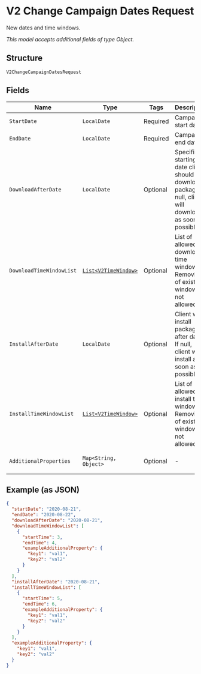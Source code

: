 
# V2 Change Campaign Dates Request

New dates and time windows.

*This model accepts additional fields of type Object.*

## Structure

`V2ChangeCampaignDatesRequest`

## Fields

| Name | Type | Tags | Description | Getter | Setter |
|  --- | --- | --- | --- | --- | --- |
| `StartDate` | `LocalDate` | Required | Campaign start date. | LocalDate getStartDate() | setStartDate(LocalDate startDate) |
| `EndDate` | `LocalDate` | Required | Campaign end date. | LocalDate getEndDate() | setEndDate(LocalDate endDate) |
| `DownloadAfterDate` | `LocalDate` | Optional | Specifies starting date client should download package. If null, client will download as soon as possible. | LocalDate getDownloadAfterDate() | setDownloadAfterDate(LocalDate downloadAfterDate) |
| `DownloadTimeWindowList` | [`List<V2TimeWindow>`](../../doc/models/v2-time-window.md) | Optional | List of allowed download time windows. Removing of existing windows is not allowed. | List<V2TimeWindow> getDownloadTimeWindowList() | setDownloadTimeWindowList(List<V2TimeWindow> downloadTimeWindowList) |
| `InstallAfterDate` | `LocalDate` | Optional | Client will install package after date. If null, client will install as soon as possible. | LocalDate getInstallAfterDate() | setInstallAfterDate(LocalDate installAfterDate) |
| `InstallTimeWindowList` | [`List<V2TimeWindow>`](../../doc/models/v2-time-window.md) | Optional | List of allowed install time windows. Removing of existing windows is not allowed. | List<V2TimeWindow> getInstallTimeWindowList() | setInstallTimeWindowList(List<V2TimeWindow> installTimeWindowList) |
| `AdditionalProperties` | `Map<String, Object>` | Optional | - | Object getAdditionalProperty(String key) | additionalProperty(String key, Object value) |

## Example (as JSON)

```json
{
  "startDate": "2020-08-21",
  "endDate": "2020-08-22",
  "downloadAfterDate": "2020-08-21",
  "downloadTimeWindowList": [
    {
      "startTime": 3,
      "endTime": 4,
      "exampleAdditionalProperty": {
        "key1": "val1",
        "key2": "val2"
      }
    }
  ],
  "installAfterDate": "2020-08-21",
  "installTimeWindowList": [
    {
      "startTime": 5,
      "endTime": 6,
      "exampleAdditionalProperty": {
        "key1": "val1",
        "key2": "val2"
      }
    }
  ],
  "exampleAdditionalProperty": {
    "key1": "val1",
    "key2": "val2"
  }
}
```

